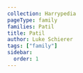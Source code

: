 ```yaml
---
collection: Harrypedia
pageType: family
families: Patil
title: Patil
author: Luke Schierer
tags: ["family"]
sidebar:
  order: 1
---
```

